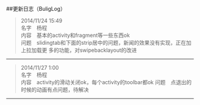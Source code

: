 ##更新日志（BuligLog）
>2014/11/24 15:49  
>名字&#8195;杨程  
>内容&#8195;基本的activity和fragment等一些东西ok  
>问题&#8195;slidingtab和下面的strip居中的问题，新闻的效果没有实现，正在加上拉加载更
>多的功能，对swipebacklayout的改进
***
>2014/11/27 1:00  
>名字&#8195;杨程  
>内容&#8195;activity的滑动关闭ok，每个activity的toolbar都ok 
>问题&#8195;点退出的时候的动画有点问题，待解决
***